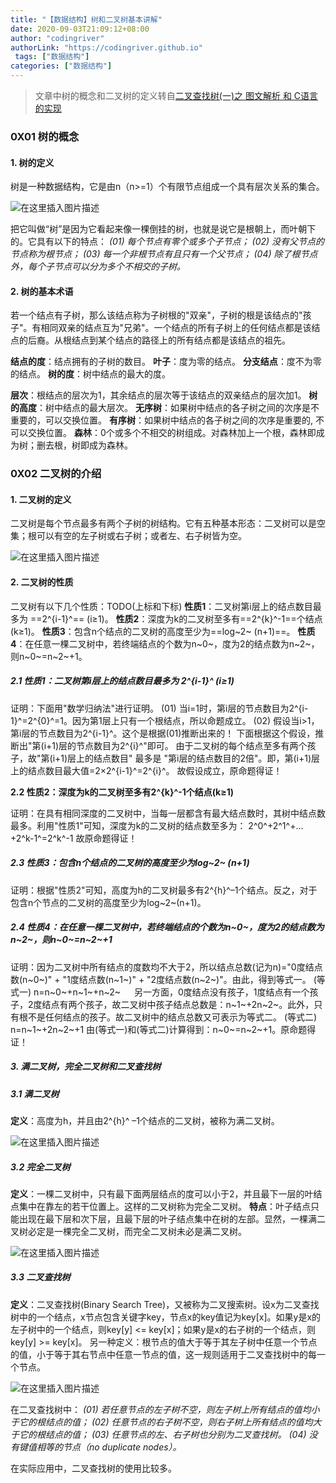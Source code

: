 ```yaml
---
title: "【数据结构】树和二叉树基本讲解"
date: 2020-09-03T21:09:12+08:00
author: "codingriver"
authorLink: "https://codingriver.github.io"
 tags: ["数据结构"]
categories: ["数据结构"]
---
```


> 文章中树的概念和二叉树的定义转自[二叉查找树(一)之 图文解析 和 C语言的实现](https://www.cnblogs.com/skywang12345/p/3576328.html)


### 0X01 树的概念
#### 1. 树的定义
树是一种数据结构，它是由n（n>=1）个有限节点组成一个具有层次关系的集合。


  

![在这里插入图片描述](https://img-blog.csdnimg.cn/20200723212811221.png?x-oss-process=image/watermark,type_ZmFuZ3poZW5naGVpdGk,shadow_10,text_aHR0cHM6Ly9ibG9nLmNzZG4ubmV0L2NvZGluZ3JpdmVy,size_16,color_FFFFFF,t_70)  




把它叫做“树”是因为它看起来像一棵倒挂的树，也就是说它是根朝上，而叶朝下的。它具有以下的特点：
*(01) 每个节点有零个或多个子节点；*
*(02) 没有父节点的节点称为根节点；*
*(03) 每一个非根节点有且只有一个父节点；*
*(04) 除了根节点外，每个子节点可以分为多个不相交的子树。*




#### 2. 树的基本术语

若一个结点有子树，那么该结点称为子树根的"双亲"，子树的根是该结点的"孩子"。有相同双亲的结点互为"兄弟"。一个结点的所有子树上的任何结点都是该结点的后裔。从根结点到某个结点的路径上的所有结点都是该结点的祖先。

**结点的度**：结点拥有的子树的数目。
**叶子**：度为零的结点。
**分支结点**：度不为零的结点。
**树的度**：树中结点的最大的度。

**层次**：根结点的层次为1，其余结点的层次等于该结点的双亲结点的层次加1。
**树的高度**：树中结点的最大层次。
**无序树**：如果树中结点的各子树之间的次序是不重要的，可以交换位置。
**有序树**：如果树中结点的各子树之间的次序是重要的, 不可以交换位置。
**森林**：0个或多个不相交的树组成。对森林加上一个根，森林即成为树；删去根，树即成为森林。

### 0X02 二叉树的介绍
#### 1. 二叉树的定义

二叉树是每个节点最多有两个子树的树结构。它有五种基本形态：二叉树可以是空集；根可以有空的左子树或右子树；或者左、右子树皆为空。


  

![在这里插入图片描述](https://img-blog.csdnimg.cn/20200723213154740.png?x-oss-process=image/watermark,type_ZmFuZ3poZW5naGVpdGk,shadow_10,text_aHR0cHM6Ly9ibG9nLmNzZG4ubmV0L2NvZGluZ3JpdmVy,size_16,color_FFFFFF,t_70)  




 

#### 2. 二叉树的性质

二叉树有以下几个性质：TODO(上标和下标)
**性质1**：二叉树第i层上的结点数目最多为 ==2^{i-1}^==  (i≥1)。
**性质2**：深度为k的二叉树至多有==2^{k}^-1==个结点(k≥1)。
**性质3**：包含n个结点的二叉树的高度至少为==log~2~ (n+1)==。
**性质4**：在任意一棵二叉树中，若终端结点的个数为n~0~，度为2的结点数为n~2~，则n~0~=n~2~+1。

 

#####  2.1 性质1：二叉树第i层上的结点数目最多为 2^{i-1}^ (i≥1)

证明：下面用"数学归纳法"进行证明。
        (01) 当i=1时，第i层的节点数目为2^{i-1}^=2^{0}^=1。因为第1层上只有一个根结点，所以命题成立。
        (02) 假设当i>1，第i层的节点数目为2^{i-1}^。这个是根据(01)推断出来的！
               下面根据这个假设，推断出"第(i+1)层的节点数目为2^{i}^"即可。
                由于二叉树的每个结点至多有两个孩子，故"第(i+1)层上的结点数目" 最多是 "第i层的结点数目的2倍"。即，第(i+1)层上的结点数目最大值=2×2^{i-1}^=2^{i}^。
                故假设成立，原命题得证！

 

**2.2 性质2：深度为k的二叉树至多有2^{k}^-1个结点(k≥1)**

证明：在具有相同深度的二叉树中，当每一层都含有最大结点数时，其树中结点数最多。利用"性质1"可知，深度为k的二叉树的结点数至多为：
           2^0^+2^1^+…+2^k-1^=2^k^-1
           故原命题得证！

 

#####  2.3 性质3：包含n个结点的二叉树的高度至少为log~2~ (n+1)

证明：根据"性质2"可知，高度为h的二叉树最多有2^{h}^–1个结点。反之，对于包含n个节点的二叉树的高度至少为log~2~(n+1)。

 

##### 2.4 性质4：在任意一棵二叉树中，若终端结点的个数为n~0~，度为2的结点数为n~2~，则n~0~=n~2~+1

证明：因为二叉树中所有结点的度数均不大于2，所以结点总数(记为n)="0度结点数(n~0~)" + "1度结点数(n~1~)" + "2度结点数(n~2~)"。由此，得到等式一。
         (等式一) n=n~0~+n~1~+n~2~
　     另一方面，0度结点没有孩子，1度结点有一个孩子，2度结点有两个孩子，故二叉树中孩子结点总数是：n~1~+2n~2~。此外，只有根不是任何结点的孩子。故二叉树中的结点总数又可表示为等式二。
         (等式二) n=n~1~+2n~2~+1
        由(等式一)和(等式二)计算得到：n~0~=n~2~+1。原命题得证！

 

##### 3. 满二叉树，完全二叉树和二叉查找树

#####  3.1 满二叉树

**定义**：高度为h，并且由2^{h}^ –1个结点的二叉树，被称为满二叉树。


  

![在这里插入图片描述](https://img-blog.csdnimg.cn/20200723213519171.png?x-oss-process=image/watermark,type_ZmFuZ3poZW5naGVpdGk,shadow_10,text_aHR0cHM6Ly9ibG9nLmNzZG4ubmV0L2NvZGluZ3JpdmVy,size_16,color_FFFFFF,t_70)  




 

#####  3.2 完全二叉树

**定义**：一棵二叉树中，只有最下面两层结点的度可以小于2，并且最下一层的叶结点集中在靠左的若干位置上。这样的二叉树称为完全二叉树。
**特点**：叶子结点只能出现在最下层和次下层，且最下层的叶子结点集中在树的左部。显然，一棵满二叉树必定是一棵完全二叉树，而完全二叉树未必是满二叉树。


  

![在这里插入图片描述](https://img-blog.csdnimg.cn/20200723213534502.png?x-oss-process=image/watermark,type_ZmFuZ3poZW5naGVpdGk,shadow_10,text_aHR0cHM6Ly9ibG9nLmNzZG4ubmV0L2NvZGluZ3JpdmVy,size_16,color_FFFFFF,t_70)  




 

#####  3.3 二叉查找树

**定义**：二叉查找树(Binary Search Tree)，又被称为二叉搜索树。设x为二叉查找树中的一个结点，x节点包含关键字key，节点x的key值记为key[x]。如果y是x的左子树中的一个结点，则key[y] <= key[x]；如果y是x的右子树的一个结点，则key[y] >= key[x]。
另一种定义：根节点的值大于等于其左子树中任意一个节点的值，小于等于其右节点中任意一节点的值，这一规则适用于二叉查找树中的每一个节点。

  

![在这里插入图片描述](https://img-blog.csdnimg.cn/20200723213546626.png?x-oss-process=image/watermark,type_ZmFuZ3poZW5naGVpdGk,shadow_10,text_aHR0cHM6Ly9ibG9nLmNzZG4ubmV0L2NvZGluZ3JpdmVy,size_16,color_FFFFFF,t_70)  





在二叉查找树中：
*(01) 若任意节点的左子树不空，则左子树上所有结点的值均小于它的根结点的值；*
*(02) 任意节点的右子树不空，则右子树上所有结点的值均大于它的根结点的值；*
*(03) 任意节点的左、右子树也分别为二叉查找树。*
*(04) 没有键值相等的节点（no duplicate nodes）。*

在实际应用中，二叉查找树的使用比较多。
